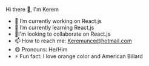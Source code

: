 Hi there 👋, I'm Kerem

- 🔭 I’m currently working on React.js
- 🌱 I’m currently learning React.js
- 🤝I'm looking to collaborate on React.js
- 📫 How to reach me: Keremunce@hotmail.com
- 😄 Pronouns: He/Him
- ⚡ Fun fact: I love orange color and American Billard
